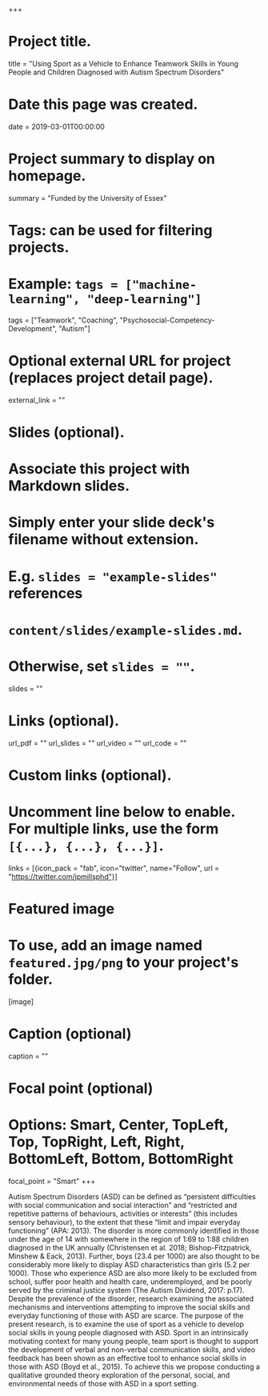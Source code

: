 +++
# Project title.
title = "Using Sport as a Vehicle to Enhance Teamwork Skills in Young People and Children Diagnosed with Autism Spectrum Disorders"

# Date this page was created.
date = 2019-03-01T00:00:00

# Project summary to display on homepage.
summary = "Funded by the University of Essex"

# Tags: can be used for filtering projects.
# Example: `tags = ["machine-learning", "deep-learning"]`
tags = ["Teamwork", "Coaching", "Psychosocial-Competency-Development", "Autism"]

# Optional external URL for project (replaces project detail page).
external_link = ""

# Slides (optional).
#   Associate this project with Markdown slides.
#   Simply enter your slide deck's filename without extension.
#   E.g. `slides = "example-slides"` references 
#   `content/slides/example-slides.md`.
#   Otherwise, set `slides = ""`.
slides = ""

# Links (optional).
url_pdf = ""
url_slides = ""
url_video = ""
url_code = ""

# Custom links (optional).
#   Uncomment line below to enable. For multiple links, use the form `[{...}, {...}, {...}]`.
links = [{icon_pack = "fab", icon="twitter", name="Follow", url = "https://twitter.com/jpmillsphd"}]

# Featured image
# To use, add an image named `featured.jpg/png` to your project's folder. 
[image]
  # Caption (optional)
  caption = ""
  
  # Focal point (optional)
  # Options: Smart, Center, TopLeft, Top, TopRight, Left, Right, BottomLeft, Bottom, BottomRight
  focal_point = "Smart"
+++

Autism Spectrum Disorders (ASD) can be defined as “persistent difficulties with social communication and social interaction” and “restricted and repetitive patterns of behaviours, activities or interests” (this includes sensory behaviour), to the extent that these “limit and impair everyday functioning” (APA: 2013). The disorder is more commonly identified in those under the age of 14 with somewhere in the region of 1:69 to 1:88 children diagnosed in the UK annually (Christensen et al. 2018; Bishop-Fitzpatrick, Minshew & Eack, 2013). Further, boys (23.4 per 1000) are also thought to be considerably more likely to display ASD characteristics than girls (5.2 per 1000). Those who experience ASD are also more likely to be excluded from school, suffer poor health and health care, underemployed, and be poorly served by the criminal justice system (The Autism Dividend, 2017: p.17). Despite the prevalence of the disorder, research examining the associated mechanisms and interventions attempting to improve the social skills and everyday functioning of those with ASD are scarce. The purpose of the present research, is to examine the use of sport as a vehicle to develop social skills in young people diagnosed with ASD. Sport in an intrinsically motivating context for many young people, team sport is thought to support the development of verbal and non-verbal communication skills, and video feedback has been shown as an effective tool to enhance social skills in those with ASD (Boyd et al., 2015). To achieve this we propose conducting a qualitative grounded theory exploration of the personal, social, and environmental needs of those with ASD in a sport setting. 
